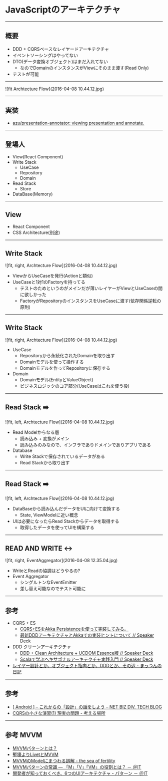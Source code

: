 # JavaScriptのアーキテクチャ

----

## 概要

- DDD + CQRSベースなレイヤードアーキテクチャ
- イベントソーシングはやってない
- DTO(データ変換オブジェクト)はまだ入れてない
	- なのでDomainのインスタンスがViewにそのまま渡す(Read Only)
- テストが可能


----


![fit Archtecture Flow](2016-04-08 10.44.12.jpg)

----

## 実装

- [azu/presentation-annotator: viewing presentation and annotate.](https://github.com/azu/presentation-annotator "azu/presentation-annotator: viewing presentation and annotate.")

----

## 登場人

- View(React Component)
- Write Stack
	- UseCase
	- Repository
	- Domain
- Read Stack
	- Store
- DataBase(Memory)

-----

## View

- React Component
- CSS Architecture(別途)

-----

## Write Stack

![fit, right, Archtecture Flow](2016-04-08 10.44.12.jpg)


- ViewからUseCaseを発行(Actionと類似)
- UseCaseと1対1のFactoryを持ってる
	- テストのためというのがメインだが薄いレイヤーがViewとUseCaseの間に欲しかった
	- FactoryがRepositoryのインスタンスをUseCaseに渡す(依存関係逆転の原則)

-----

## Write Stack

![fit, right, Archtecture Flow](2016-04-08 10.44.12.jpg)

- UseCase
	- Repositoryから永続化されたDomainを取り出す
	- Domainモデルを使って操作する
	- Domainモデルを作ってRepositoryに保存する
- Domain
	- Domainモデル(EntityとValueObject)
	- ビジネスロジックのコア部分(UseCaseはこれを使う役)

-----

## Read Stack :arrow_right:

![fit, left, Archtecture Flow](2016-04-08 10.44.12.jpg)

- Read Modelからなる層
	- 読み込み + 変換がメイン
	- 読み込みのみなので、インフラでありドメインでありアプリである
- Database
	- Write Stackで保存されているデータがある
	- Read Stackから取り出す

-----

## Read Stack :arrow_right:

![fit, left, Archtecture Flow](2016-04-08 10.44.12.jpg)

- DataBaseから読み込んだデータをUIに向けて変換する
	- State, ViewModelに近い概念
- UIは必要になったらRead Stackからデータを取得する
	- 取得したデータを使ってUIを構築する


-----

## READ AND WRITE :left_right_arrow:

![fit, right, EventAggregator](2016-04-08 12.35.04.jpg)

- WriteとReadの協調はどうやるの?
- Event Aggregator
	- シングルトンなEventEmitter
	- 差し替え可能なのでテスト可能に



-----

## 参考

- CQRS + ES
	- [CQRS+ESをAkka Persistenceを使って実装してみる。](http://www.slideshare.net/MatsushitaSatoshi/cqrsesakka-persistence)
	- [最新DDDアーキテクチャとAkkaでの実装ヒントについて // Speaker Deck](https://speakerdeck.com/j5ik2o/zui-xin-dddakitekutiyatoakkadefalseshi-zhuang-hintonituite)
- DDD クリーンアーキテクチャ
	- [DDD + Clean Architecture + UCDOM Essence版 // Speaker Deck](https://speakerdeck.com/yoskhdia/ddd-plus-clean-architecture-plus-ucdom-essenceban)
	- [Scalaで学ぶヘキサゴナルアーキテクチャ実践入門 // Speaker Deck](https://speakerdeck.com/kimutyam/scaladexue-buhekisagonaruakitekutiyashi-jian-ru-men)
- [レイヤー設計とか、オブジェクト指向とか、DDDとか、その辺 - まっつんの日記](http://mattun.hatenablog.com/entry/2014/07/19/135320)

----
## 参考 

- [[ Android ] – これからの「設計」の話をしよう – NET BIZ DIV. TECH BLOG](https://tech.recruit-mp.co.jp/mobile/android-architecture/)
- [CQRSの小さな演習(1) 現実の問題 - 考える場所](http://blog.fukuchiharuki.me/entry/2016/02/20/173233)

----

## 参考 MVVM

- [MVVMパターンとは？](http://www.slideboom.com/presentations/381148)
- [塹壕よりLivetとMVVM](http://www.slideshare.net/Posaune/livetmvvm)
- [MVVMのModelにまつわる誤解 - the sea of fertility](http://ugaya40.hateblo.jp/entry/model-mistake)
- [MVVMパターンの常識 ― 「M」「V」「VM」の役割とは？ － ＠IT](http://www.atmarkit.co.jp/fdotnet/chushin/greatblogentry_02/greatblogentry_02_01.html)
- [開発者が知っておくべき、6つのUIアーキテクチャ・パターン － ＠IT](http://www.atmarkit.co.jp/fdotnet/chushin/greatblogentry_10/greatblogentry_10_01.html)
